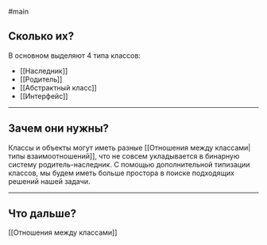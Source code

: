 #main 
## Сколько их?
В основном выделяют 4 типа классов:
- [[Наследник]]
- [[Родитель]]
- [[Абстрактный класс]]
- [[Интерфейс]]

---

## Зачем они нужны?
Классы и объекты могут иметь разные [[Отношения между классами|типы взаимоотношений]], что не совсем укладывается в бинарную систему родитель-наследник. С помощью дополнительной типизации классов, мы будем иметь больше простора в поиске подходящих решений нашей задачи.

---

## Что дальше?
[[Отношения между классами]]
